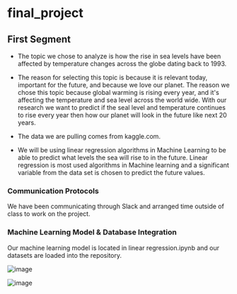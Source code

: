 # final_project

## First Segment
* The topic we chose to analyze is how the rise in sea levels have been affected by temperature changes across the globe dating back to 1993. 

* The reason for selecting this topic is because it is relevant today, important for the future, and because we love our planet. 
The reason we chose this topic because global warming is rising every year, and it's affecting  the temperature and sea level  across the world wide. With our research we want to predict if the seal level and temperature continues to rise every year then how our planet will look in the future like next 20 years.

* The data we are pulling comes from kaggle.com. 

* We will be using linear regression algorithms in Machine Learning to be able to predict what levels the sea will rise to in the future. Linear regression is most used algorithms in Machine learning and a significant variable from the data set is chosen to predict the future values.  

### Communication Protocols 
We have been communicating through Slack and arranged time outside of class to work on the project. 

### Machine Learning Model & Database Integration
Our machine learning model is located in linear regression.ipynb and our datasets are loaded into the repository.

![image](https://user-images.githubusercontent.com/96211484/167319541-a73532ec-5d9f-4e7f-863b-02f8a8d8f944.png)

![image](https://user-images.githubusercontent.com/96211484/167319577-5b3fdf5d-ad94-44b2-ba77-190854231cee.png)


